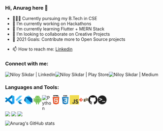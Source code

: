 <!-- ### Hi there 👋 -->

<!--
**anuragc2001/anuragc2001** is a ✨ _special_ ✨ repository because its `README.md` (this file) appears on your GitHub profile.

“Don’t worry if it doesn’t work right. If everything did, you’d be out of a job.”

Here are some ideas to get you started:

- 🔭 I’m currently working on ...
- 🌱 I’m currently learning ...
- 👯 I’m looking to collaborate on ...
- 🤔 I’m looking for help with ...
- 💬 Ask me about ...
- 📫 How to reach me: ...
- 😄 Pronouns: ...
- ⚡ Fun fact: ...
-->

### Hi, Anurag here 👋


- 👨🏻‍🎓 Currently pursuing my B.Tech in CSE
- 🔭 I’m currently working on Hackathons
- 🌱 I’m currently learning Flutter + MERN Stack
- 👯 I’m looking to collaborate on Creative Projects
- 🥅 2021 Goals: Contribute more to Open Source projects
<!-- - 🤔 I’m looking for help with ... 
- 💬 Ask me about ...-->
- 📫 How to reach me: [Linkedin](https://www.linkedin.com/in/niloysikdar/)
<!-- - 😄 Pronouns: ...
- ⚡ Fun fact: ... -->



### Connect with me:

<a href="https://www.linkedin.com/in/niloysikdar/" target="_blank">
  <img align="left" alt="Niloy Sikdar | Linkedin" src="https://img.shields.io/badge/LinkedIn-0077B5?style=for-the-badge&logo=linkedin&logoColor=white" />
</a>
<a href="https://play.google.com/store/apps/dev?id=6194928995061750437" target="_blank">
  <img align="left" alt="Niloy Sikdar | Play Store" src="https://img.shields.io/badge/Google_Play-414141?style=for-the-badge&logo=google-play&logoColor=white" />
</a>
<a href="https://niloysikdar.medium.com/" target="_blank">
  <img align="left" alt="Niloy Sikdar | Medium" src="https://img.shields.io/badge/Medium-12100E?style=for-the-badge&logo=medium&logoColor=white" />
</a>

<br/>


### Languages and Tools:

<img align="left" alt="Visual Studio Code" width="30px" src="https://raw.githubusercontent.com/github/explore/80688e429a7d4ef2fca1e82350fe8e3517d3494d/topics/visual-studio-code/visual-studio-code.png" />
<img align="left" alt="Flutter" width="30px" src="https://raw.githubusercontent.com/github/explore/80688e429a7d4ef2fca1e82350fe8e3517d3494d/topics/flutter/flutter.png">
<img align="left" alt="Dart" width="30px" src="https://raw.githubusercontent.com/github/explore/80688e429a7d4ef2fca1e82350fe8e3517d3494d/topics/dart/dart.png">
<img align="left" alt="Android" width="30px" src="https://raw.githubusercontent.com/github/explore/80688e429a7d4ef2fca1e82350fe8e3517d3494d/topics/android/android.png">
<img align="left" alt="Python" width="30px" src="https://i.imgur.com/gnK58k4.png">
<img align="left" alt="HTML5" width="30px" src="https://raw.githubusercontent.com/github/explore/80688e429a7d4ef2fca1e82350fe8e3517d3494d/topics/html/html.png" />
<img align="left" alt="CSS3" width="30px" src="https://raw.githubusercontent.com/github/explore/80688e429a7d4ef2fca1e82350fe8e3517d3494d/topics/css/css.png" />
<img align="left" alt="JavaScript" width="30px" src="https://raw.githubusercontent.com/github/explore/80688e429a7d4ef2fca1e82350fe8e3517d3494d/topics/javascript/javascript.png" />
<img align="left" alt="Git" width="30px" src="https://raw.githubusercontent.com/github/explore/80688e429a7d4ef2fca1e82350fe8e3517d3494d/topics/git/git.png" />
<img align="left" alt="GitHub" width="30px" src="https://raw.githubusercontent.com/github/explore/78df643247d429f6cc873026c0622819ad797942/topics/github/github.png" />
<img align="left" alt="Terminal" width="30px" src="https://raw.githubusercontent.com/github/explore/80688e429a7d4ef2fca1e82350fe8e3517d3494d/topics/terminal/terminal.png" />

<br/>
<br/><br/>

<img align="center" src="https://github-readme-stats.vercel.app/api?username=anuragc2001&count_private=true&show_icons=true&theme=tokyonight" />

<img align="center" src="https://github-readme-stats.vercel.app/api/wakatime?username=anuragc2001&layout=compact&theme=dracula" />

<img align="center" src="https://github-readme-stats.vercel.app/api/top-langs/?username=anuragc2001&layout=compact&theme=react&count_private=false" />

![Anurag's GitHub stats](https://github-readme-streak-stats.herokuapp.com/?user=anuragc2001&theme=vision-friendly-dark)
